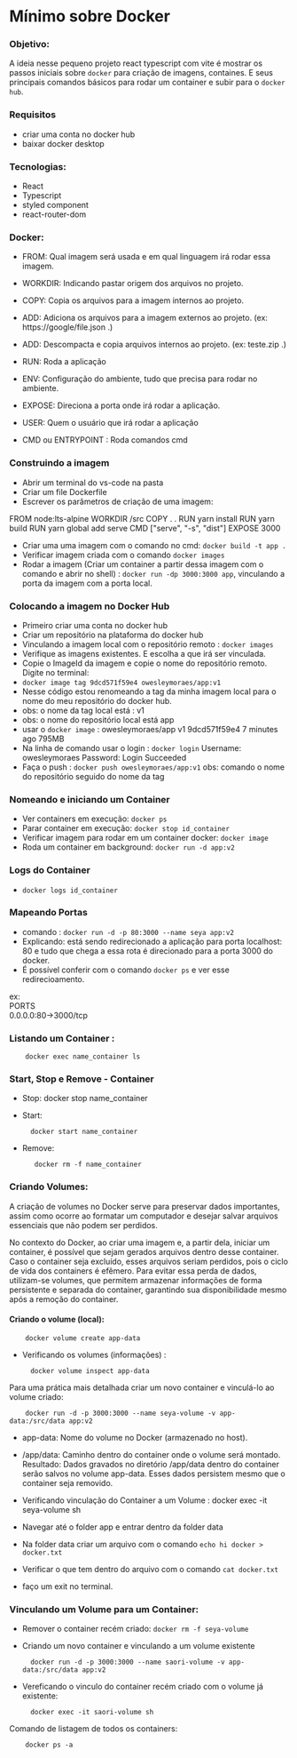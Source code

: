 # Mínimo sobre Docker

### Objetivo:

A ideia nesse pequeno projeto react typescript com vite é mostrar
os passos iniciais sobre `docker` para criação de imagens, containes.
E seus principais comandos básicos para rodar um container e subir para o `docker hub`.

### Requisitos

- criar uma conta no docker hub
- baixar docker desktop

### Tecnologias:

- React
- Typescript
- styled component
- react-router-dom

### Docker:

- FROM: Qual imagem será usada e em qual linguagem irá rodar essa imagem.

- WORKDIR: Indicando pastar origem dos arquivos no projeto.

- COPY: Copia os arquivos para a imagem internos ao projeto.

- ADD: Adiciona os arquivos para a imagem externos ao projeto. (ex: https://google/file.json .)

- ADD: Descompacta e copia arquivos internos ao projeto. (ex: teste.zip .)

- RUN: Roda a aplicação

- ENV: Configuração do ambiente, tudo que precisa para rodar no ambiente.

- EXPOSE: Direciona a porta onde irá rodar a aplicação.

- USER: Quem o usuário que irá rodar a aplicação

- CMD ou ENTRYPOINT : Roda comandos cmd

### Construindo a imagem

- Abrir um terminal do vs-code na pasta
- Criar um file Dockerfile
- Escrever os parâmetros de criação de uma imagem:

FROM node:lts-alpine
WORKDIR /src
COPY . .
RUN yarn install
RUN yarn build
RUN yarn global add serve
CMD ["serve", "-s", "dist"]
EXPOSE 3000

- Criar uma uma imagem com o comando no cmd: `docker build -t app .`
- Verificar imagem criada com o comando `docker images`
- Rodar a imagem (Criar um container a partir dessa imagem com o comando e abrir no shell) : `docker run -dp 3000:3000 app`, vinculando a porta da imagem com a porta local.

### Colocando a imagem no Docker Hub

- Primeiro criar uma conta no docker hub
- Criar um repositório na plataforma do docker hub
- Vinculando a imagem local com o repositório remoto : `docker images`
- Verifique as imagens existentes. E escolha a que irá ser vinculada.
- Copie o ImageId da imagem e copie o nome do repositório remoto. Digite no terminal:
- `docker image tag 9dcd571f59e4 owesleymoraes/app:v1`
- Nesse código estou renomeando a tag da minha imagem local para o nome do meu repositório do docker hub.
- obs: o nome da tag local está : v1
- obs: o nome do repositório local está app
- usar o `docker image` : owesleymoraes/app v1 9dcd571f59e4 7 minutes ago 795MB
- Na linha de comando usar o login : `docker login`
  Username: owesleymoraes
  Password:
  Login Succeeded
- Faça o push : `docker push owesleymoraes/app:v1`
  obs: comando o nome do repositório seguido do nome da tag

### Nomeando e iniciando um Container

- Ver containers em execução: `docker ps`
- Parar container em execução: `docker stop id_container`
- Verificar imagem para rodar em um container docker: `docker image`
- Roda um container em background: `docker run -d app:v2`

### Logs do Container

- `docker logs id_container`

### Mapeando Portas

- comando : `docker run -d -p 80:3000 --name seya app:v2`
- Explicando: está sendo redirecionado a aplicação para porta localhost: 80 e tudo que chega a essa rota
  é direcionado para a porta 3000 do docker.
- É possível conferir com o comando `docker ps` e ver esse redirecioamento.

ex:  
 PORTS  
 0.0.0.0:80->3000/tcp

### Listando um Container :

        docker exec name_container ls

### Start, Stop e Remove - Container

- Stop:
  docker stop name_container
- Start:

        docker start name_container

- Remove:

         docker rm -f name_container

### Criando Volumes:

A criação de volumes no Docker serve para preservar dados importantes, assim como ocorre ao formatar um computador e desejar salvar arquivos essenciais que não podem ser perdidos.

No contexto do Docker, ao criar uma imagem e,
a partir dela, iniciar um container,
é possível que sejam gerados arquivos dentro desse container. Caso o container seja excluído, esses arquivos seriam perdidos, pois o ciclo de vida dos containers é efêmero. Para evitar essa perda de dados, utilizam-se volumes,
que permitem armazenar informações de forma persistente e separada do container,
garantindo sua disponibilidade mesmo após a remoção do container.

#### Criando o volume (local):

        docker volume create app-data

- Verificando os volumes (informações) :

        docker volume inspect app-data

Para uma prática mais detalhada criar um novo container e vinculá-lo ao volume criado:

        docker run -d -p 3000:3000 --name seya-volume -v app-data:/src/data app:v2

- app-data: Nome do volume no Docker (armazenado no host).

- /app/data: Caminho dentro do container onde o volume será montado.
  Resultado: Dados gravados no diretório /app/data dentro do container serão salvos no volume app-data. Esses dados persistem mesmo que o container seja removido.

- Verificando vinculação do Container a um Volume :
        docker exec -it seya-volume sh

- Navegar até o folder app e entrar dentro da folder data
- Na folder data criar um arquivo com o comando `echo hi docker > docker.txt`
- Verificar o que tem dentro do arquivo com o comando `cat docker.txt`
- faço um exit no terminal.

### Vinculando um Volume para um Container:

- Remover o container recém criado: `docker rm -f seya-volume`
- Criando um novo container e vinculando a um volume existente
 
        docker run -d -p 3000:3000 --name saori-volume -v app-data:/src/data app:v2

- Vereficando o vinculo do container recém criado com o volume já existente: 

        docker exec -it saori-volume sh


Comando de listagem de todos os containers:
        
        docker ps -a



